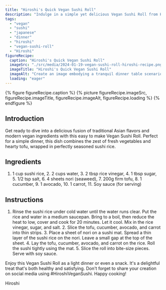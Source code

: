 ```yaml
---
title: "Hiroshi's Quick Vegan Sushi Roll"
description: "Indulge in a simple yet delicious Vegan Sushi Roll from Hiroshi. Combining traditional Asian flavors with vegan ingredients, it's a perfect dinner choice for health-conscious foodies."
tags:
  - "vegan"
  - "sushi"
  - "japanese"
  - "dinner"
  - "hiroshi"
  - "vegan-sushi-roll"
  - "Hiroshi"
figureRecipe: 
  caption: "Hiroshi's Quick Vegan Sushi Roll"
  imageSrc: "./src/media/2024-01-19-vegan-sushi-roll-hiroshi-recipe.png"
  imageTitle: "Hiroshi's Quick Vegan Sushi Roll"
  imageAlt: "Create an image embodying a tranquil dinner table scenario. Centrally placed on the table is a Vegan Sushi Roll, prepared with meticulous care. This dish showcases vibrant hues from the cucumber, avocado, and carrot fillings, visible in bite-sized slices. Tucked inside the roll is firm tofu. The sushi rice appears impeccably cooked and delicately seasoned, encapsulated within a sheath of nori. This inviting meal is represented on an minimalist, aesthetic Japanese style plate, accompanied by a tiny saucer filled with soy sauce. The table, made of wood, adds a rustic charm to the setting, while chopsticks lie idly next to the dish, anticipating the enjoyable dinner ahead."
  loading: "eager"
---
```


{% figure figureRecipe.caption %}
{% picture figureRecipe.imageSrc, figureRecipe.imageTitle, figureRecipe.imageAlt, figureRecipe.loading %}
{% endfigure %}

## Introduction

Get ready to dive into a delicious fusion of traditional Asian flavors and modern vegan ingredients with this easy to make Vegan Sushi Roll. Perfect for a simple dinner, this dish combines the zest of fresh vegetables and hearty tofu, wrapped in perfectly seasoned sushi rice.

## Ingredients

1. 1 cup sushi rice, 2. 2 cups water, 3. 2 tbsp rice vinegar, 4. 1 tbsp sugar, 5. 1/2 tsp salt, 6. 4 sheets nori (seaweed), 7. 200g firm tofu, 8. 1 cucumber, 9. 1 avocado, 10. 1 carrot, 11. Soy sauce (for serving)

## Instructions

1. Rinse the sushi rice under cold water until the water runs clear. Put the rice and water in a medium saucepan. Bring to a boil, then reduce the heat to low, cover and cook for 20 minutes. Let it cool. Mix in the rice vinegar, sugar, and salt. 2. Slice the tofu, cucumber, avocado, and carrot into thin strips. 3. Place a sheet of nori on a sushi mat. Spread a thin layer of the sushi rice on the nori. Leave a small gap at the top of the sheet. 4. Lay the tofu, cucumber, avocado, and carrot on the rice. Roll the sushi tightly using the mat. 5. Slice the roll into bite-size pieces. Serve with soy sauce.

Enjoy this Vegan Sushi Roll as a light dinner or even a snack. It's a delightful treat that's both healthy and satisfying. Don't forget to share your creation on social media using #HiroshiVeganSushi. Happy cooking!

Hiroshi

